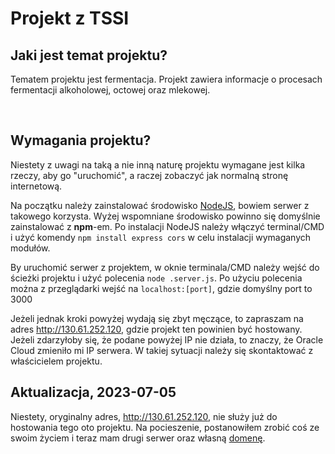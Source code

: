# Projekt z TSSI

## Jaki jest temat projektu?

Tematem projektu jest fermentacja. Projekt zawiera informacje o procesach fermentacji alkoholowej, octowej oraz mlekowej. 

<br>

## Wymagania projektu?

Niestety z uwagi na taką a nie inną naturę projektu wymagane jest kilka rzeczy, aby go "uruchomić", a raczej zobaczyć jak normalną stronę internetową.

Na początku należy zainstalować środowisko [NodeJS](https://nodejs.org/en), bowiem serwer z takowego korzysta. Wyżej wspomniane środowisko powinno się domyślnie zainstalować z **npm**-em. Po instalacji NodeJS należy włączyć terminal/CMD i użyć komendy `npm install express cors` w celu instalacji wymaganych modułów.

By uruchomić serwer z projektem, w oknie terminala/CMD należy wejść do ścieżki projektu i użyć polecenia `node .server.js`. Po użyciu polecenia można z przeglądarki wejść na `localhost:[port]`, gdzie domyślny port to 3000 

Jeżeli jednak kroki powyżej wydają się zbyt męczące, to zapraszam na adres http://130.61.252.120, gdzie projekt ten powinien być hostowany. Jeżeli zdarzyłoby się, że podane powyżej IP nie działa, to znaczy, że Oracle Cloud zmieniło mi IP serwera. W takiej sytuacji należy się skontaktować z właścicielem projektu. 

## Aktualizacja, 2023-07-05

Niestety, oryginalny adres, http://130.61.252.120, nie służy już do hostowania tego oto projektu. Na pocieszenie, postanowiłem zrobić coś ze swoim życiem i teraz mam drugi serwer oraz własną [domenę](https://sokzkomucha.xyz). 

